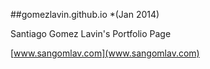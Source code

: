 ##gomezlavin.github.io
*(Jan 2014)

Santiago Gomez Lavin's Portfolio Page

[www.sangomlav.com](www.sangomlav.com)

